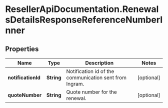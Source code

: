 # ResellerApiDocumentation.RenewalsDetailsResponseReferenceNumberInner

## Properties

Name | Type | Description | Notes
------------ | ------------- | ------------- | -------------
**notificationId** | **String** | Notification id of the communication sent from Ingram. | [optional] 
**quoteNumber** | **String** | Quote number for the renewal. | [optional] 


